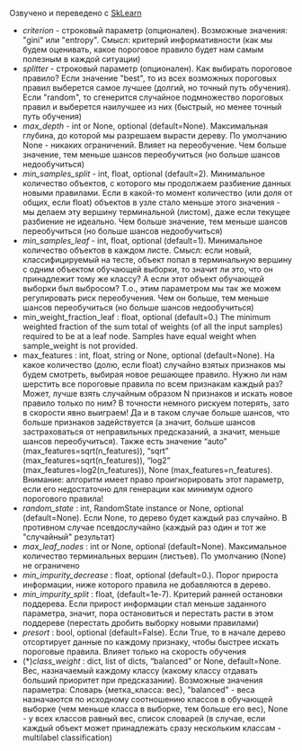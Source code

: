 Озвучено и переведено с [SkLearn](https://scikit-learn.org/stable/modules/generated/sklearn.tree.DecisionTreeClassifier.html)

* *criterion* - строковый параметр (опционален). Возможные значения: "gini" или "entropy". Смысл: критерий информативности (как мы будем оценивать, какое пороговое правило будет нам самым полезным в каждой ситуации) 
* *splitter* - строковый параметр (опционален). Как выбирать пороговое правило? Если значение "best", то из всех возможных пороговых правил выберется самое лучшее (долгий, но точный путь обучения). Если "random", то сгенерится случайное подмножество пороговых правил и выберется наилучшее из них (быстрый, но менее точный путь обучения)
* *max_depth* - int or None, optional (default=None). Максимальная глубина, до которой мы разрешаем вырасти дереву. По умолчанию None - никаких ограничений. Влияет на переобучение. Чем больше значение, тем меньше шансов переобучиться (но больше шансов недообучиться)
* *min_samples_split* - int, float, optional (default=2). Минимальное количество объектов, с которого мы продолжаем разбиение данных новыми правилами. Если в какой-то момент количество (или доля от общих, если float) объектов в узле стало меньше этого значения - мы делаем эту вершину терминальной (листом), даже если текущее разбиение не идеально. Чем больше значение, тем меньше шансов переобучиться (но больше шансов недообучиться)
* *min_samples_leaf* - int, float, optional (default=1). Минимальное количество объектов в каждом листе. Смысл: если новый, классифицируемый на тесте, объект попал в терминальную вершину с одним объектом обучающей выборки, то значит ли это, что он принадлежит тому же классу? А если этот объект обучающей выборки был выбросом? Т.о., этим параметром мы так же можем регулировать риск переобучения. Чем он больше, тем меньше шансов переобучиться (но больше шансов недообучиться)
* min_weight_fraction_leaf : float, optional (default=0.)
The minimum weighted fraction of the sum total of weights (of all the input samples) required to be at a leaf node. Samples have equal weight when sample_weight is not provided.
* max_features : int, float, string or None, optional (default=None). На какое количество (долю, если float) случайно взятых признаков мы будем смотреть, выбирая новое решающее правило. Нужно ли нам шерстить все пороговые правила по всем признакам каждый раз? Может, лучше взять случайным образом N признаков и искать новое правило только по ним? В точности немного рискуем потерять, зато в скорости явно выиграем! Да и в таком случае больше шансов, что больше признаков задействуется (а значит, больше шансов застраховаться от неправильных предсказаний, а значит, меньше шансов переобучиться). Также есть значение “auto” (max_features=sqrt(n_features)), “sqrt” (max_features=sqrt(n_features)), “log2” (max_features=log2(n_features)), None (max_features=n_features). Внимание: алгоритм имеет право проигнорировать этот параметр, если его недостаточно для генерации как минимум одного порогового правила! 
* *random_state* : int, RandomState instance or None, optional (default=None). Если None, то дерево будет каждый раз случайно. В противном случае псевдослучайно (каждый раз один и тот же "случайный" результат)
* *max_leaf_nodes* : int or None, optional (default=None). Максимальное количество терминальных вершин (листьев). По умолчанию (None) не ограничено
* *min_impurity_decrease* : float, optional (default=0.). Порог прироста информации, ниже которого правила не добавляются в дерево.
* *min_impurity_split* : float, (default=1e-7). Критерий ранней остановки поддерева. Если прирост информации стал меньше заданного параметра, значит, пора остановиться и перестать расти в этом поддереве (перестать дробить выборку новыми правилами)
* *presort* : bool, optional (default=False). Если True, то в начале дерево отсортирует данные по каждому признаку, чтобы быстрее искать пороговые правила. Влияет только на скорость обучения
* (\*)*class_weight* : dict, list of dicts, “balanced” or None, default=None. Вес, назначаемый каждому классу (какому классу отдавать больший приоритет при предсказании). Возможные значения параметра: Словарь {метка_класса: вес}, "balanced" - веса назначаются по исходному соотношению классов в обучающей выборке (чем меньше класса в выборке, тем больше его вес), None - у всех классов равный вес, список словарей (в случае, если каждый объект может принадлежать сразу нескольким классам - multilabel classification)

